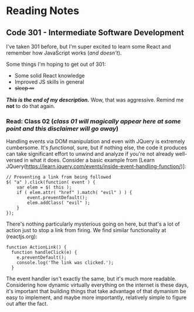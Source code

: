 # Reading Notes

## Code 301 - Intermediate Software Development
I've taken 301 before, but I'm super excited to learn some React and remember how JavaScript works (_and doesn't_).

Some things I'm hoping to get out of 301:
- Some solid React knowledge
- Improved JS skills in general
- ~~sleep :zzz:~~

***This is the end of my description.***
Wow, that was aggressive. Remind me **not** to do that again.

### Read: Class 02 (_class 01 will magically appear here at some point and this disclaimer will go away_)
Handling events via DOM manipulation and even with JQuery is extremely cumbersome. It's _functional_, sure, but if nothing else, the code it produces can take significant effort to unwind and analyze if you're not already well-versed in what it does. Consider a basic example from [Learn JQuery(https://learn.jquery.com/events/inside-event-handling-function/)]: 

```
// Preventing a link from being followed
$( "a" ).click(function( event ) {
    var elem = $( this );
    if ( elem.attr( "href" ).match( "evil" ) ) {
        event.preventDefault();
        elem.addClass( "evil" );
    }
});
```

There's nothing particularly mysterious going on here, but that's a lot of action just to stop a link from firing. We find similar functionality at (reactjs.org):
```
function ActionLink() {
  function handleClick(e) {
    e.preventDefault();
    console.log('The link was clicked.');
  }
  ```
  
  The event handler isn't exactly the same, but it's much more readable. Considering how dynamic virtually everything on the internet is these days, it's important that building things that take advantage of that dymanism be easy to implement, and maybe more importantly, relatively simple to figure out after the fact. 

